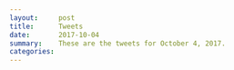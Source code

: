 ```yaml
---
layout:     post
title:      Tweets
date:       2017-10-04
summary:    These are the tweets for October 4, 2017.
categories:
---
```


